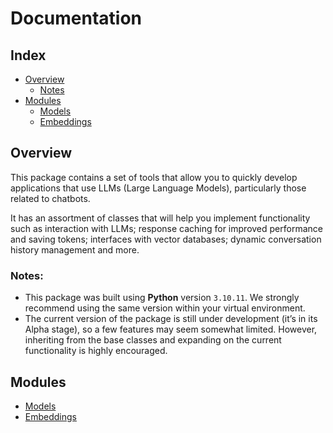# Documentation

## Index

- [Overview](#overview)
  - [Notes](#notes)
- [Modules](#modules)
  - [Models](models.md)
  - [Embeddings](embeddings.md)

## Overview

This package contains a set of tools that allow you to quickly develop applications that use LLMs (Large Language Models), particularly those related to chatbots.

It has an assortment of classes that will help you implement functionality such as interaction with LLMs; response caching for improved performance and saving tokens; interfaces with vector databases; dynamic conversation history management and more.

### Notes:

- This package was built using **Python** version `3.10.11`. We strongly recommend using the same version within your virtual environment.
- The current version of the package is still under development (it’s in its Alpha stage), so a few features may seem somewhat limited. However, inheriting from the base classes and expanding on the current functionality is highly encouraged.

## Modules

- [Models](models.md)
- [Embeddings](embeddings.md)
